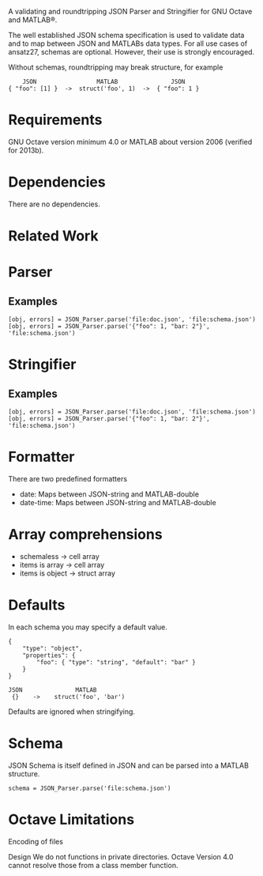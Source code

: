 A validating and roundtripping JSON Parser and Stringifier for GNU Octave and MATLAB®.

The well established JSON schema specification is used to validate data and to map between JSON and MATLABs data types.
For all use cases of ansatz27, schemas are optional. However, their use is strongly encouraged.

Without schemas, roundtripping may break structure, for example
```
    JSON                 MATLAB               JSON
{ "foo": [1] }  ->  struct('foo', 1)  ->  { "foo": 1 } 
```

# Requirements
GNU Octave version minimum 4.0 or MATLAB about version 2006 (verified for 2013b).

# Dependencies
There are no dependencies.

# Related Work

# Parser

## Examples
```
[obj, errors] = JSON_Parser.parse('file:doc.json', 'file:schema.json')
[obj, errors] = JSON_Parser.parse('{"foo": 1, "bar: 2"}', 'file:schema.json')
```

# Stringifier

## Examples
```
[obj, errors] = JSON_Parser.parse('file:doc.json', 'file:schema.json')
[obj, errors] = JSON_Parser.parse('{"foo": 1, "bar: 2"}', 'file:schema.json')
```
# Formatter

There are two predefined formatters

* date: Maps between JSON-string and MATLAB-double
* date-time: Maps between JSON-string and MATLAB-double

# Array comprehensions

* schemaless -> cell array
* items is array -> cell array
* items is object -> struct array

# Defaults

In each schema you may specify a default value.
```
{
    "type": "object",
    "properties": {
        "foo": { "type": "string", "default": "bar" }
    }
}

JSON               MATLAB
 {}    ->    struct('foo', 'bar')
```

Defaults are ignored when stringifying.

# Schema

JSON Schema is itself defined in JSON and can be parsed into a MATLAB structure.
```
schema = JSON_Parser.parse('file:schema.json')
```

# Octave Limitations
Encoding of files

Design
We do not functions in private directories. Octave Version 4.0 cannot resolve those from a class member function.
